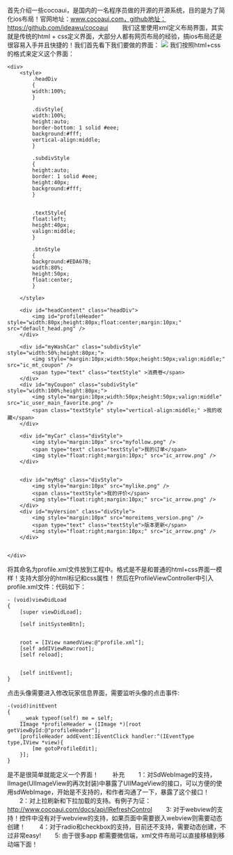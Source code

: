 首先介绍一些cocoaui，是国内的一名程序员做的开源的开源系统，目的是为了简化ios布局！官网地址：www.cocoaui.com，github地址：https://github.com/ideawu/cocoaui
　　我们这里使用xml定义布局界面，其实就是传统的html + css定义界面，大部分人都有网页布局的经验，搞ios布局还是很容易入手并且快捷的！我们首先看下我们要做的界面：
![](http://upload-images.jianshu.io/upload_images/1261094-dfa5824b9aa9d44d.jpg?imageMogr2/auto-orient/strip%7CimageView2/2/w/1240)
我们按照html+css的格式来定义这个界面：　　
```
<div>
    <style>
        .headDiv
        {
        width:100%;
        }
        
        .divStyle{
        width:100%;
        height:auto;
        border-bottom: 1 solid #eee;
        background:#fff;
        vertical-align:middle;
        }
        
        .subdivStyle
        {
        height:auto;
        border: 1 solid #eee;
        height:40px;
        background:#fff;
        }
        
        
        .textStyle{
        float:left;
        height:40px;
        valign:middle;
        }
        
        .btnStyle
        {
        background:#EDA67B;
        width:80%;
        height:50px;
        float:center;
        }
        
    </style>
    
    <div id="headContent" class="headDiv">
        <img id="profileHeader" style="width:80px;height:80px;float:center;margin:10px;" src="default_head.png" />
    </div>
    
    <div id="myWashCar" class="subdivStyle" style="width:50%;height:80px;">
        <img style="margin:10px;width:50px;height:50px;valign:middle;" src="ic_mt_coupon" />
        <span type="text" class="textStyle" >消费卷</span>
    </div>
    <div id="myCoupon" class="subdivStyle" style="width:100%;height:80px;">
        <img style="margin:10px;width:50px;height:50px;valign:middle" src="ic_user_main_favorite.png" />
        <span class="textStyle" style="vertical-align:middle;" >我的收藏</span>
    </div>
    
    <div id="myCar" class="divStyle">
        <img style="margin:10px" src="myfollow.png" />
        <span type="text" class="textStyle">我的订单</span>
        <img style="float:right;margin:10px;" src="ic_arrow.png" />
    </div>
    
    
    <div id="myMsg" class="divStyle">
        <img style="margin:10px" src="mylike.png" />
        <span class="textStyle">我的评价</span>
        <img style="float:right;margin:10px;" src="ic_arrow.png" />
    </div>
    <div id="myVersion" class="divStyle">
        <img style="margin:10px" src="moreitems_version.png" />
        <span type="text" class="textStyle">版本更新</span>
        <img style="float:right;margin:10px;" src="ic_arrow.png" />
    </div>
    
    
</div>
```

将其命名为profile.xml文件放到工程中。格式是不是和普通的html+css界面一模样！支持大部分的html标记和css属性！
然后在ProfileViewController中引入profile.xml文件：代码如下：

```
- (void)viewDidLoad
{
    [super viewDidLoad];
    
    [self initSystemBtn];
    
    
    root = [IView namedView:@"profile.xml"];
    [self addIViewRow:root];
    [self reload];
    
    
    [self initEvent];
}
```
点击头像需要进入修改玩家信息界面，需要监听头像的点击事件:
```
-(void)initEvent
{
    __weak typeof(self) me = self;
    IImage *profileHeader = (IImage *)[root getViewById:@"profileHeader"];
    [profileHeader addEvent:IEventClick handler:^(IEventType type,IView *view){
        [me gotoProfileEdit];
    }];
}
```
是不是很简单就能定义一个界面！
　　补充
　　1：对SdWebImage的支持，IImage(UIImageView的再次封装)中暴露了UIIMageView的接口，可以方便的使用sdWebImage，开始是不支持的，和作者沟通了一下，暴露了这个接口！
　　2：对上拉刷新和下拉加载的支持。有例子为证：http://www.cocoaui.com/docs/api/IRefreshControl
　　3: 对于webview的支持！控件中没有对于webview的支持，如果页面中需要嵌入webview则需要动态创建！
　　4：对于radio和checkbox的支持，目前还不支持，需要动态创建，不过非常easy!
　　5: 由于很多app 都需要微信端，xml文件布局可以直接移植到移动端下面！
